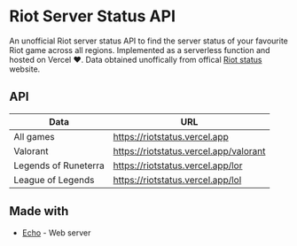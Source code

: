 # Riot Server Status API

An unofficial Riot server status API to find the server status of your favourite Riot game across all regions. Implemented as a serverless function and hosted on Vercel ♥. Data obtained unoffically from offical [Riot status](https://status.riotgames.com) website.

## API

| Data                 | URL                                    |
| -------------------- | -------------------------------------- |
| All games            | https://riotstatus.vercel.app          |
| Valorant             | https://riotstatus.vercel.app/valorant |
| Legends of Runeterra | https://riotstatus.vercel.app/lor      |
| League of Legends    | https://riotstatus.vercel.app/lol      |

## Made with

- [Echo](https://github.com/labstack/echo) - Web server

